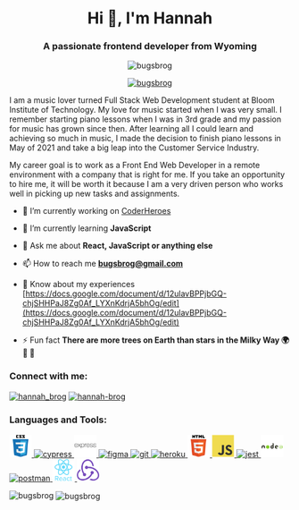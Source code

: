 <h1 align="center">Hi 👋, I'm Hannah</h1>
<h3 align="center">A passionate frontend developer from Wyoming</h3>

<p align="center"> <img src="https://komarev.com/ghpvc/?username=bugsbrog&label=Profile%20views&color=0e75b6&style=flat" alt="bugsbrog" /> </p>

<p align="center"> <a href="https://github.com/ryo-ma/github-profile-trophy"><img src="https://github-profile-trophy.vercel.app/?username=bugsbrog" alt="bugsbrog" /></a> </p>

I am a music lover turned Full Stack Web Development student at Bloom Institute of Technology. My love for music started when I was very small. I remember starting piano lessons when I was in 3rd grade and my passion for music has grown since then. After learning all I could learn and achieving so much in music, I made the decision to finish piano lessons in May of 2021 and take a big leap into the Customer Service Industry.

My career goal is to work as a Front End Web Developer in a remote environment with a company that is right for me. If you take an opportunity to hire me, it will be worth it because I am a very driven person who works well in picking up new tasks and assignments.

- 🔭 I’m currently working on [CoderHeroes](https://github.com/bugsbrog/coder-heroes-fe)

- 🌱 I’m currently learning **JavaScript**

- 💬 Ask me about **React, JavaScript or anything else**

- 📫 How to reach me **bugsbrog@gmail.com**

- 📄 Know about my experiences [https://docs.google.com/document/d/12ulavBPPjbGQ-chjSHHPaJ8Zg0Af_LYXnKdrjA5bhOg/edit](https://docs.google.com/document/d/12ulavBPPjbGQ-chjSHHPaJ8Zg0Af_LYXnKdrjA5bhOg/edit)

- ⚡ Fun fact **There are more trees on Earth than stars in the Milky Way 🌍 🌌 💫**

<h3 align="left">Connect with me:</h3>
<p align="left">
<a href="https://twitter.com/hannah_brog" target="blank"><img align="center" src="https://raw.githubusercontent.com/rahuldkjain/github-profile-readme-generator/master/src/images/icons/Social/twitter.svg" alt="hannah_brog" height="30" width="40" /></a>
<a href="https://linkedin.com/in/hannah-brog" target="blank"><img align="center" src="https://raw.githubusercontent.com/rahuldkjain/github-profile-readme-generator/master/src/images/icons/Social/linked-in-alt.svg" alt="hannah-brog" height="30" width="40" /></a>
</p>

<h3 align="left">Languages and Tools:</h3>
<p align="left"> <a href="https://www.w3schools.com/css/" target="_blank" rel="noreferrer"> <img src="https://raw.githubusercontent.com/devicons/devicon/master/icons/css3/css3-original-wordmark.svg" alt="css3" width="40" height="40"/> </a> <a href="https://www.cypress.io" target="_blank" rel="noreferrer"> <img src="https://raw.githubusercontent.com/simple-icons/simple-icons/6e46ec1fc23b60c8fd0d2f2ff46db82e16dbd75f/icons/cypress.svg" alt="cypress" width="40" height="40"/> </a> <a href="https://expressjs.com" target="_blank" rel="noreferrer"> <img src="https://raw.githubusercontent.com/devicons/devicon/master/icons/express/express-original-wordmark.svg" alt="express" width="40" height="40"/> </a> <a href="https://www.figma.com/" target="_blank" rel="noreferrer"> <img src="https://www.vectorlogo.zone/logos/figma/figma-icon.svg" alt="figma" width="40" height="40"/> </a> <a href="https://git-scm.com/" target="_blank" rel="noreferrer"> <img src="https://www.vectorlogo.zone/logos/git-scm/git-scm-icon.svg" alt="git" width="40" height="40"/> </a> <a href="https://heroku.com" target="_blank" rel="noreferrer"> <img src="https://www.vectorlogo.zone/logos/heroku/heroku-icon.svg" alt="heroku" width="40" height="40"/> </a> <a href="https://www.w3.org/html/" target="_blank" rel="noreferrer"> <img src="https://raw.githubusercontent.com/devicons/devicon/master/icons/html5/html5-original-wordmark.svg" alt="html5" width="40" height="40"/> </a> <a href="https://developer.mozilla.org/en-US/docs/Web/JavaScript" target="_blank" rel="noreferrer"> <img src="https://raw.githubusercontent.com/devicons/devicon/master/icons/javascript/javascript-original.svg" alt="javascript" width="40" height="40"/> </a> <a href="https://jestjs.io" target="_blank" rel="noreferrer"> <img src="https://www.vectorlogo.zone/logos/jestjsio/jestjsio-icon.svg" alt="jest" width="40" height="40"/> </a> <a href="https://nodejs.org" target="_blank" rel="noreferrer"> <img src="https://raw.githubusercontent.com/devicons/devicon/master/icons/nodejs/nodejs-original-wordmark.svg" alt="nodejs" width="40" height="40"/> </a> <a href="https://postman.com" target="_blank" rel="noreferrer"> <img src="https://www.vectorlogo.zone/logos/getpostman/getpostman-icon.svg" alt="postman" width="40" height="40"/> </a> <a href="https://reactjs.org/" target="_blank" rel="noreferrer"> <img src="https://raw.githubusercontent.com/devicons/devicon/master/icons/react/react-original-wordmark.svg" alt="react" width="40" height="40"/> </a> <a href="https://redux.js.org" target="_blank" rel="noreferrer"> <img src="https://raw.githubusercontent.com/devicons/devicon/master/icons/redux/redux-original.svg" alt="redux" width="40" height="40"/> </a> </p>

<p><img align="left" src="https://github-readme-stats.vercel.app/api/top-langs?username=bugsbrog&show_icons=true&locale=en&layout=compact" alt="bugsbrog" /></p>

<p>&nbsp;<img align="center" src="https://github-readme-stats.vercel.app/api?username=bugsbrog&show_icons=true&locale=en" alt="bugsbrog" /></p>
